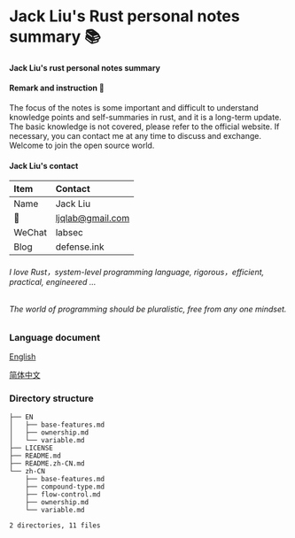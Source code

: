 # Jack Liu's Rust personal notes summary 📚

#### Jack Liu's rust personal notes summary 

#### Remark and instruction 📝

The focus of the notes is some important and difficult to understand knowledge points and self-summaries in rust, and it is a long-term update. The basic knowledge is not covered, please refer to the official website. If necessary, you can contact me at any time to discuss and exchange. Welcome to join the open source world.

#### Jack Liu's contact
| Item  | Contact |
| :------ | :---------- |
| Name | Jack Liu |
| 📧 | ljqlab@gmail.com |
| WeChat | labsec |
| Blog | defense.ink |

###### I love Rust，system-level programming language, rigorous，efficient, practical, engineered ...

###### The world of programming should be pluralistic, free from any one mindset. 

### Language document

[English](EN)

[简体中文](README.zh-CN.md)


### Directory structure

```
├── EN
│   ├── base-features.md
│   ├── ownership.md
│   └── variable.md
├── LICENSE
├── README.md
├── README.zh-CN.md
└── zh-CN
    ├── base-features.md
    ├── compound-type.md
    ├── flow-control.md
    ├── ownership.md
    └── variable.md

2 directories, 11 files
```